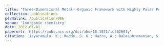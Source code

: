 ```yaml
---
title: "Three-Dimensional Metal--Organic Framework with Highly Polar Pore Surface: H2 and CO2 Storage Characteristics"
collection: publications
permalink: /publication/006
venue: 'Inorganic chemistry'
date: 2012-01-01
paperurl: 'https://pubs.acs.org/doi/abs/10.1021/ic202601y'
citation: 'Jayaramulu, K.; Reddy, S. K.; Hazra, A.; Balasubramanian, S. & Maji, T. K. <i> Inorganic chemistry </i>, Vol. 51 , pp. 7103-7111 , 2012'
---
```


